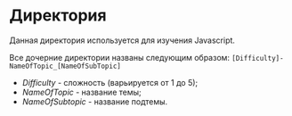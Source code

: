 # Директория
Данная директория используется для изучения Javascript.

Все дочерние директории названы следующим образом:
`[Difficulty]-NameOfTopic_[NameOfSubTopic]`

* _Difficulty_ - сложность (варьируется от 1 до 5);
* _NameOfTopic_ - название темы;
* _NameOfSubtopic_ - название подтемы.
